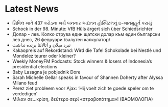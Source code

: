 # Latest News
-  સિવિલ ખાતે 437 કરોડના ખર્ચે બનનાર અદ્યતન હોસ્પિટલનું ઇ-ખાતમુહૂર્ત કરાયું
-  Schock in der 98. Minute: VfB Hüls ärgert sich über Schiedsrichter
-  Долар - лев. Колко струва един щатски долар към един български лев днес, 26 февруари /валутен калкулатор/
-  نبرد میلان و آتالانتا برنده نداشت
-  Kakaopreis auf Rekordstand: Wird die Tafel Schokolade bei Nestlé und Mondelez teurer oder kleiner?
-  Weekly MoneyFM Podcasts: Stock winners & losers of Indonesia’s presidential elections
-  Baby Lasagna je pobjednik Dore
-  Sarah Michelle Gellar speaks in favour of Shannen Doherty after Alyssa Milano feud
-  Perez ziet probleem voor Ajax: ‘Hij voelt zich te goede speler om te verdedigen’
-  Μίλαν σε…κρίση, δεύτερο σερί «στραβοπάτημα»! (ΒΑΘΜΟΛΟΓΙΑ)
